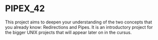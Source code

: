 # PIPEX_42

This project aims to deepen your understanding of the two concepts that you already know: Redirections and Pipes. It is an introductory project for the bigger UNIX projects that will appear later on in the cursus.
